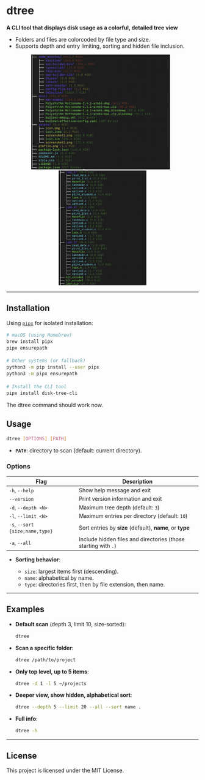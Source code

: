 # dtree

**A CLI tool that displays disk usage as a colorful, detailed tree view**

* Folders and files are colorcoded by file type and size.
* Supports depth and entry limiting, sorting and hidden file inclusion.

<p align="center">
  <img src="assets/photo1.png" height="300px" style="margin-right: 10px;">
  <img src="assets/photo2.png" height="300px">
</p>

---

## Installation

Using [`pipx`](https://pypa.github.io/pipx/) for isolated installation:

```bash
# macOS (using Homebrew)
brew install pipx
pipx ensurepath

# Other systems (or fallback)
python3 -m pip install --user pipx
python3 -m pipx ensurepath

# Install the CLI tool
pipx install disk-tree-cli
```
The dtree command should work now.

## Usage

```bash
dtree [OPTIONS] [PATH]
```

* **`PATH`**: directory to scan (default: current directory).

### Options

| Flag                            | Description                                                    |
| ------------------------------- | -------------------------------------------------------------- |
| `-h`, `--help`                  | Show help message and exit                                     |
| `--version`                     | Print version information and exit                             |
| `-d`, `--depth <N>`             | Maximum tree depth (default: `3`)                              |
| `-l`, `--limit <N>`             | Maximum entries per directory (default: `10`)                  |
| `-s`, `--sort {size,name,type}` | Sort entries by **size** (default), **name**, or **type**      |
| `-a`, `--all`                   | Include hidden files and directories (those starting with `.`) |

* **Sorting behavior**:

  * `size`: largest items first (descending).
  * `name`: alphabetical by name.
  * `type`: directories first, then by file extension, then name.

---

## Examples

* **Default scan** (depth 3, limit 10, size‑sorted):

  ```bash
  dtree
  ```

* **Scan a specific folder**:

  ```bash
  dtree /path/to/project
  ```

* **Only top level, up to 5 items**:

  ```bash
  dtree -d 1 -l 5 ~/projects
  ```

* **Deeper view, show hidden, alphabetical sort**:

  ```bash
  dtree --depth 5 --limit 20 --all --sort name .
  ```

* **Full info**:

  ```bash
  dtree -h
  ```

---

## License

This project is licensed under the MIT License.
